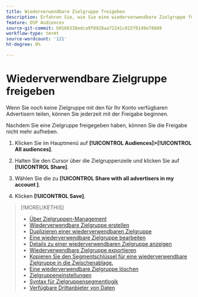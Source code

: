 ```yaml
---
title: Wiederverwendbare Zielgruppe freigeben
description: Erfahren Sie, wie Sie eine wiederverwendbare Zielgruppe für andere Advertiser freigeben können, die für Ihr Konto verfügbar sind.
feature: DSP Audiences
source-git-commit: b0166338edca9f8928aa72241c815f0149e78689
workflow-type: tm+mt
source-wordcount: '121'
ht-degree: 0%

---
```


# Wiederverwendbare Zielgruppe freigeben

Wenn Sie noch keine Zielgruppe mit den für Ihr Konto verfügbaren Advertisern teilen, können Sie jederzeit mit der Freigabe beginnen.

Nachdem Sie eine Zielgruppe freigegeben haben, können Sie die Freigabe nicht mehr aufheben.

1. Klicken Sie im Hauptmenü auf **[!UICONTROL Audiences]>[!UICONTROL All audiences]**.

1. Halten Sie den Cursor über die Zielgruppenzeile und klicken Sie auf **[!UICONTROL Share]**.

1. Wählen Sie die zu **[!UICONTROL Share with all advertisers in my account ]**.

1. Klicken **[!UICONTROL Save]**.

>[!MORELIKETHIS]
>
>* [Über Zielgruppen-Management](audience-about.md)
>* [Wiederverwendbare Zielgruppe erstellen](reusable-audience-create.md)
>* [Duplizieren einer wiederverwendbaren Zielgruppe](reusable-audience-duplicate.md)
>* [Eine wiederverwendbare Zielgruppe bearbeiten](reusable-audience-edit.md)
>* [Details zu einer wiederverwendbaren Zielgruppe anzeigen](reusable-audience-view-details.md)
>* [Wiederverwendbare Zielgruppe exportieren](reusable-audience-export.md)
>* [Kopieren Sie den Segmentschlüssel für eine wiederverwendbare Zielgruppe in die Zwischenablage.](reusable-audience-clipboard.md)
>* [Eine wiederverwendbare Zielgruppe löschen](reusable-audience-delete.md)
>* [Zielgruppeneinstellungen](audience-settings.md)
>* [Syntax für Zielgruppensegmentlogik](audience-segment-logic-syntax.md)
>* [Verfügbare Drittanbieter von Daten](third-party-data-providers.md)


